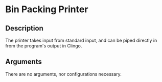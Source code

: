 # Bin Packing Printer

## Description
The printer takes input from standard input, and can be piped directly in from the program's output in Clingo.

## Arguments
There are no arguments, nor configurations necessary.

